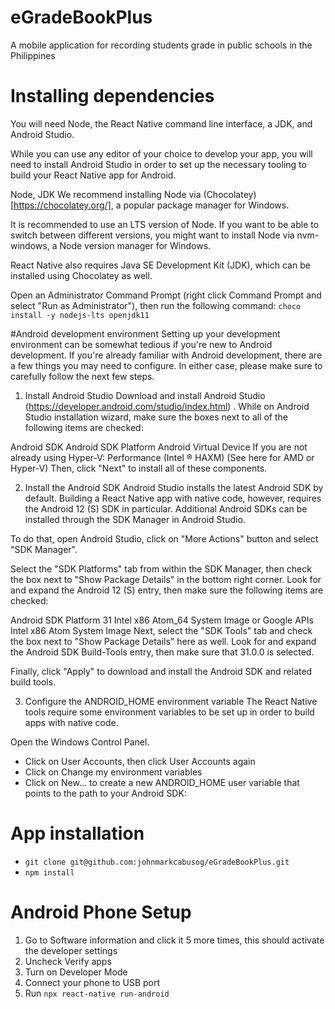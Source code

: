 # eGradeBookPlus
A mobile application for recording students grade in public schools in the Philippines

# Installing dependencies
You will need Node, the React Native command line interface, a JDK, and Android Studio.

While you can use any editor of your choice to develop your app, you will need to install Android Studio in order to set up the necessary tooling to build your React Native app for Android.

Node, JDK
We recommend installing Node via (Chocolatey)[https://chocolatey.org/], a popular package manager for Windows.

It is recommended to use an LTS version of Node. If you want to be able to switch between different versions, you might want to install Node via nvm-windows, a Node version manager for Windows.

React Native also requires Java SE Development Kit (JDK), which can be installed using Chocolatey as well.

Open an Administrator Command Prompt (right click Command Prompt and select "Run as Administrator"), then run the following command:
`choco install -y nodejs-lts openjdk11`

#Android development environment
Setting up your development environment can be somewhat tedious if you're new to Android development. If you're already familiar with Android development, there are a few things you may need to configure. In either case, please make sure to carefully follow the next few steps.
1. Install Android Studio
Download and install Android Studio (https://developer.android.com/studio/index.html) . While on Android Studio installation wizard, make sure the boxes next to all of the following items are checked:

Android SDK
Android SDK Platform
Android Virtual Device
If you are not already using Hyper-V: Performance (Intel ® HAXM) (See here for AMD or Hyper-V)
Then, click "Next" to install all of these components.

2. Install the Android SDK
Android Studio installs the latest Android SDK by default. Building a React Native app with native code, however, requires the Android 12 (S) SDK in particular. Additional Android SDKs can be installed through the SDK Manager in Android Studio.

To do that, open Android Studio, click on "More Actions" button and select "SDK Manager".


Select the "SDK Platforms" tab from within the SDK Manager, then check the box next to "Show Package Details" in the bottom right corner. Look for and expand the Android 12 (S) entry, then make sure the following items are checked:

Android SDK Platform 31
Intel x86 Atom_64 System Image or Google APIs Intel x86 Atom System Image
Next, select the "SDK Tools" tab and check the box next to "Show Package Details" here as well. Look for and expand the Android SDK Build-Tools entry, then make sure that 31.0.0 is selected.

Finally, click "Apply" to download and install the Android SDK and related build tools.

3. Configure the ANDROID_HOME environment variable
The React Native tools require some environment variables to be set up in order to build apps with native code.

Open the Windows Control Panel.
- Click on User Accounts, then click User Accounts again
- Click on Change my environment variables
- Click on New... to create a new ANDROID_HOME user variable that points to the path to your Android SDK:

# App installation
- `git clone git@github.com:johnmarkcabusog/eGradeBookPlus.git`
- `npm install`

# Android  Phone Setup
1. Go to Software information and click it 5 more times, this should activate the developer settings
2. Uncheck Verify apps
3. Turn on Developer Mode
4. Connect your phone to USB port 
5. Run `npx react-native run-android`
